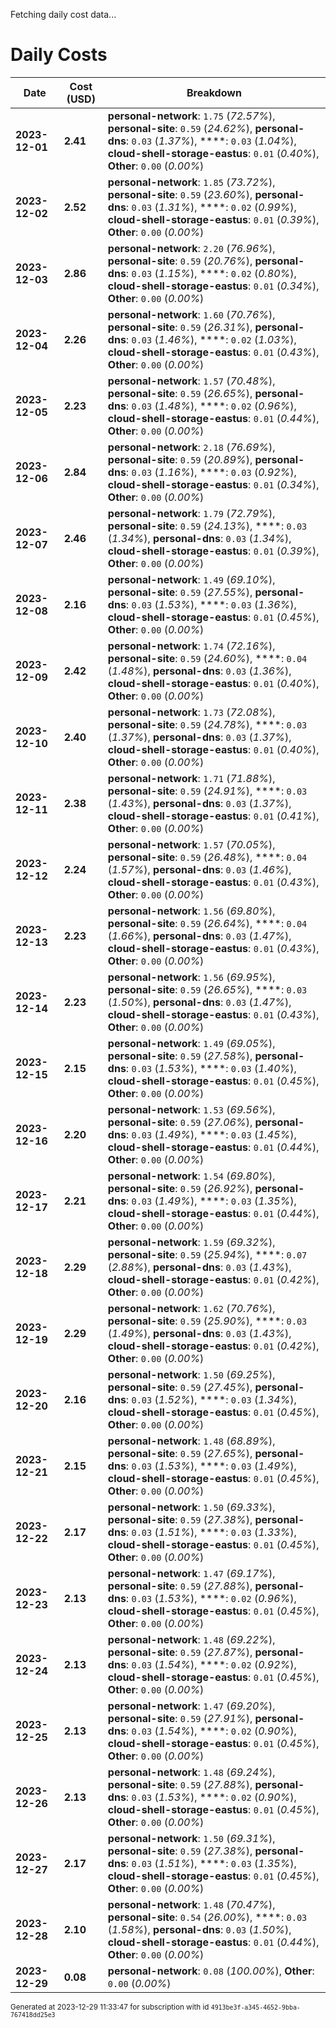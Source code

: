 Fetching daily cost data...
# Daily Costs

| Date | Cost (USD) | Breakdown |
|------|----------------|-----------|
| **2023-12-01** | **2.41** | **personal-network**: `1.75` (_72.57%_), **personal-site**: `0.59` (_24.62%_), **personal-dns**: `0.03` (_1.37%_), ****: `0.03` (_1.04%_), **cloud-shell-storage-eastus**: `0.01` (_0.40%_), **Other**: `0.00` (_0.00%_) |
| **2023-12-02** | **2.52** | **personal-network**: `1.85` (_73.72%_), **personal-site**: `0.59` (_23.60%_), **personal-dns**: `0.03` (_1.31%_), ****: `0.02` (_0.99%_), **cloud-shell-storage-eastus**: `0.01` (_0.39%_), **Other**: `0.00` (_0.00%_) |
| **2023-12-03** | **2.86** | **personal-network**: `2.20` (_76.96%_), **personal-site**: `0.59` (_20.76%_), **personal-dns**: `0.03` (_1.15%_), ****: `0.02` (_0.80%_), **cloud-shell-storage-eastus**: `0.01` (_0.34%_), **Other**: `0.00` (_0.00%_) |
| **2023-12-04** | **2.26** | **personal-network**: `1.60` (_70.76%_), **personal-site**: `0.59` (_26.31%_), **personal-dns**: `0.03` (_1.46%_), ****: `0.02` (_1.03%_), **cloud-shell-storage-eastus**: `0.01` (_0.43%_), **Other**: `0.00` (_0.00%_) |
| **2023-12-05** | **2.23** | **personal-network**: `1.57` (_70.48%_), **personal-site**: `0.59` (_26.65%_), **personal-dns**: `0.03` (_1.48%_), ****: `0.02` (_0.96%_), **cloud-shell-storage-eastus**: `0.01` (_0.44%_), **Other**: `0.00` (_0.00%_) |
| **2023-12-06** | **2.84** | **personal-network**: `2.18` (_76.69%_), **personal-site**: `0.59` (_20.89%_), **personal-dns**: `0.03` (_1.16%_), ****: `0.03` (_0.92%_), **cloud-shell-storage-eastus**: `0.01` (_0.34%_), **Other**: `0.00` (_0.00%_) |
| **2023-12-07** | **2.46** | **personal-network**: `1.79` (_72.79%_), **personal-site**: `0.59` (_24.13%_), ****: `0.03` (_1.34%_), **personal-dns**: `0.03` (_1.34%_), **cloud-shell-storage-eastus**: `0.01` (_0.39%_), **Other**: `0.00` (_0.00%_) |
| **2023-12-08** | **2.16** | **personal-network**: `1.49` (_69.10%_), **personal-site**: `0.59` (_27.55%_), **personal-dns**: `0.03` (_1.53%_), ****: `0.03` (_1.36%_), **cloud-shell-storage-eastus**: `0.01` (_0.45%_), **Other**: `0.00` (_0.00%_) |
| **2023-12-09** | **2.42** | **personal-network**: `1.74` (_72.16%_), **personal-site**: `0.59` (_24.60%_), ****: `0.04` (_1.48%_), **personal-dns**: `0.03` (_1.36%_), **cloud-shell-storage-eastus**: `0.01` (_0.40%_), **Other**: `0.00` (_0.00%_) |
| **2023-12-10** | **2.40** | **personal-network**: `1.73` (_72.08%_), **personal-site**: `0.59` (_24.78%_), ****: `0.03` (_1.37%_), **personal-dns**: `0.03` (_1.37%_), **cloud-shell-storage-eastus**: `0.01` (_0.40%_), **Other**: `0.00` (_0.00%_) |
| **2023-12-11** | **2.38** | **personal-network**: `1.71` (_71.88%_), **personal-site**: `0.59` (_24.91%_), ****: `0.03` (_1.43%_), **personal-dns**: `0.03` (_1.37%_), **cloud-shell-storage-eastus**: `0.01` (_0.41%_), **Other**: `0.00` (_0.00%_) |
| **2023-12-12** | **2.24** | **personal-network**: `1.57` (_70.05%_), **personal-site**: `0.59` (_26.48%_), ****: `0.04` (_1.57%_), **personal-dns**: `0.03` (_1.46%_), **cloud-shell-storage-eastus**: `0.01` (_0.43%_), **Other**: `0.00` (_0.00%_) |
| **2023-12-13** | **2.23** | **personal-network**: `1.56` (_69.80%_), **personal-site**: `0.59` (_26.64%_), ****: `0.04` (_1.66%_), **personal-dns**: `0.03` (_1.47%_), **cloud-shell-storage-eastus**: `0.01` (_0.43%_), **Other**: `0.00` (_0.00%_) |
| **2023-12-14** | **2.23** | **personal-network**: `1.56` (_69.95%_), **personal-site**: `0.59` (_26.65%_), ****: `0.03` (_1.50%_), **personal-dns**: `0.03` (_1.47%_), **cloud-shell-storage-eastus**: `0.01` (_0.43%_), **Other**: `0.00` (_0.00%_) |
| **2023-12-15** | **2.15** | **personal-network**: `1.49` (_69.05%_), **personal-site**: `0.59` (_27.58%_), **personal-dns**: `0.03` (_1.53%_), ****: `0.03` (_1.40%_), **cloud-shell-storage-eastus**: `0.01` (_0.45%_), **Other**: `0.00` (_0.00%_) |
| **2023-12-16** | **2.20** | **personal-network**: `1.53` (_69.56%_), **personal-site**: `0.59` (_27.06%_), **personal-dns**: `0.03` (_1.49%_), ****: `0.03` (_1.45%_), **cloud-shell-storage-eastus**: `0.01` (_0.44%_), **Other**: `0.00` (_0.00%_) |
| **2023-12-17** | **2.21** | **personal-network**: `1.54` (_69.80%_), **personal-site**: `0.59` (_26.92%_), **personal-dns**: `0.03` (_1.49%_), ****: `0.03` (_1.35%_), **cloud-shell-storage-eastus**: `0.01` (_0.44%_), **Other**: `0.00` (_0.00%_) |
| **2023-12-18** | **2.29** | **personal-network**: `1.59` (_69.32%_), **personal-site**: `0.59` (_25.94%_), ****: `0.07` (_2.88%_), **personal-dns**: `0.03` (_1.43%_), **cloud-shell-storage-eastus**: `0.01` (_0.42%_), **Other**: `0.00` (_0.00%_) |
| **2023-12-19** | **2.29** | **personal-network**: `1.62` (_70.76%_), **personal-site**: `0.59` (_25.90%_), ****: `0.03` (_1.49%_), **personal-dns**: `0.03` (_1.43%_), **cloud-shell-storage-eastus**: `0.01` (_0.42%_), **Other**: `0.00` (_0.00%_) |
| **2023-12-20** | **2.16** | **personal-network**: `1.50` (_69.25%_), **personal-site**: `0.59` (_27.45%_), **personal-dns**: `0.03` (_1.52%_), ****: `0.03` (_1.34%_), **cloud-shell-storage-eastus**: `0.01` (_0.45%_), **Other**: `0.00` (_0.00%_) |
| **2023-12-21** | **2.15** | **personal-network**: `1.48` (_68.89%_), **personal-site**: `0.59` (_27.65%_), **personal-dns**: `0.03` (_1.53%_), ****: `0.03` (_1.49%_), **cloud-shell-storage-eastus**: `0.01` (_0.45%_), **Other**: `0.00` (_0.00%_) |
| **2023-12-22** | **2.17** | **personal-network**: `1.50` (_69.33%_), **personal-site**: `0.59` (_27.38%_), **personal-dns**: `0.03` (_1.51%_), ****: `0.03` (_1.33%_), **cloud-shell-storage-eastus**: `0.01` (_0.45%_), **Other**: `0.00` (_0.00%_) |
| **2023-12-23** | **2.13** | **personal-network**: `1.47` (_69.17%_), **personal-site**: `0.59` (_27.88%_), **personal-dns**: `0.03` (_1.53%_), ****: `0.02` (_0.96%_), **cloud-shell-storage-eastus**: `0.01` (_0.45%_), **Other**: `0.00` (_0.00%_) |
| **2023-12-24** | **2.13** | **personal-network**: `1.48` (_69.22%_), **personal-site**: `0.59` (_27.87%_), **personal-dns**: `0.03` (_1.54%_), ****: `0.02` (_0.92%_), **cloud-shell-storage-eastus**: `0.01` (_0.45%_), **Other**: `0.00` (_0.00%_) |
| **2023-12-25** | **2.13** | **personal-network**: `1.47` (_69.20%_), **personal-site**: `0.59` (_27.91%_), **personal-dns**: `0.03` (_1.54%_), ****: `0.02` (_0.90%_), **cloud-shell-storage-eastus**: `0.01` (_0.45%_), **Other**: `0.00` (_0.00%_) |
| **2023-12-26** | **2.13** | **personal-network**: `1.48` (_69.24%_), **personal-site**: `0.59` (_27.88%_), **personal-dns**: `0.03` (_1.53%_), ****: `0.02` (_0.90%_), **cloud-shell-storage-eastus**: `0.01` (_0.45%_), **Other**: `0.00` (_0.00%_) |
| **2023-12-27** | **2.17** | **personal-network**: `1.50` (_69.31%_), **personal-site**: `0.59` (_27.38%_), **personal-dns**: `0.03` (_1.51%_), ****: `0.03` (_1.35%_), **cloud-shell-storage-eastus**: `0.01` (_0.45%_), **Other**: `0.00` (_0.00%_) |
| **2023-12-28** | **2.10** | **personal-network**: `1.48` (_70.47%_), **personal-site**: `0.54` (_26.00%_), ****: `0.03` (_1.58%_), **personal-dns**: `0.03` (_1.50%_), **cloud-shell-storage-eastus**: `0.01` (_0.44%_), **Other**: `0.00` (_0.00%_) |
| **2023-12-29** | **0.08** | **personal-network**: `0.08` (_100.00%_), **Other**: `0.00` (_0.00%_) |


<sup>Generated at 2023-12-29 11:33:47 for subscription with id `4913be3f-a345-4652-9bba-767418dd25e3`</sup>
